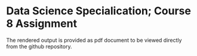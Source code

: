 # Data Science Specialication; Course 8 Assignment

The rendered output is provided as pdf document to be viewed directly from the github repository.
